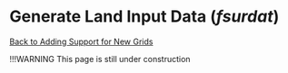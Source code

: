 # Generate Land Input Data (*fsurdat*)

[Back to Adding Support for New Grids](../adding-grid-support-step-by-step-guide.md)

!!!WARNING
    This page is still under construction
